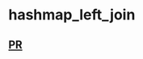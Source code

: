 # hashmap_left_join

## [PR](https://github.com/BasharTaamneh/data-structures-and-algorithms/pull/39)
